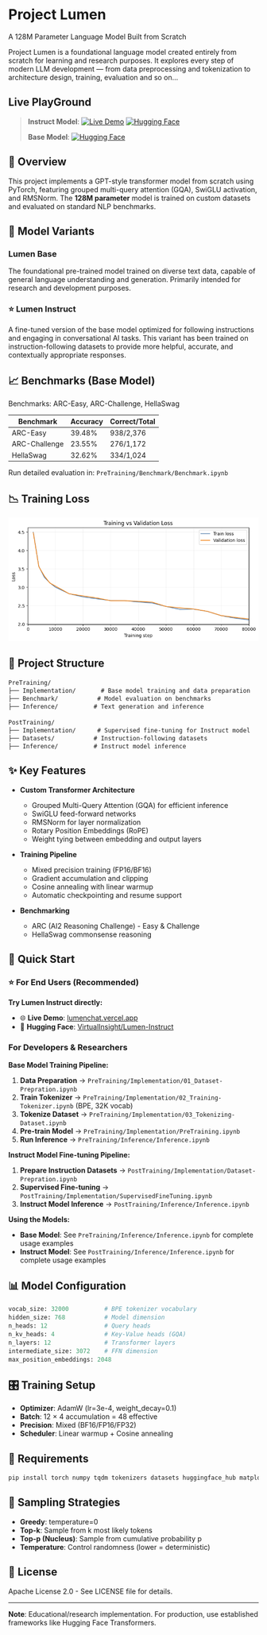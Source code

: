 # Project Lumen

A 128M Parameter Language Model Built from Scratch

Project Lumen is a foundational language model created entirely from scratch for learning and research purposes.
It explores every step of modern LLM development — from data preprocessing and tokenization to architecture design, training, evaluation and so on...

## Live PlayGround

> **Instruct Model**: [![Live Demo](https://img.shields.io/badge/Live_Demo-Vercel-black?logo=vercel)](https://lumenchat.vercel.app/)   [![Hugging Face](https://img.shields.io/badge/Instruct_Model-HuggingFace-green?logo=huggingface)](https://huggingface.co/spaces/VirtualInsight/Lumen-Instruct)
>
> **Base Model**: [![Hugging Face](https://img.shields.io/badge/Base_Model-HuggingFace-blue?logo=huggingface)](https://huggingface.co/spaces/VirtualInsight/LumenBase)


## 🎯 Overview

This project implements a GPT-style transformer model from scratch using PyTorch, featuring grouped multi-query attention (GQA), SwiGLU activation, and RMSNorm. The **128M parameter** model is trained on custom datasets and evaluated on standard NLP benchmarks.

## 🤖 Model Variants

### Lumen Base
The foundational pre-trained model trained on diverse text data, capable of general language understanding and generation. Primarily intended for research and development purposes.

### ⭐ Lumen Instruct
A fine-tuned version of the base model optimized for following instructions and engaging in conversational AI tasks. This variant has been trained on instruction-following datasets to provide more helpful, accurate, and contextually appropriate responses.


## 📈 Benchmarks (Base Model)

Benchmarks: ARC-Easy, ARC-Challenge, HellaSwag

| Benchmark | Accuracy | Correct/Total |
|-----------|----------|---------------|
| ARC-Easy | 39.48% | 938/2,376 |
| ARC-Challenge | 23.55% | 276/1,172 |
| HellaSwag | 32.62% | 334/1,024 |

Run detailed evaluation in: `PreTraining/Benchmark/Benchmark.ipynb`

## 📉 Training Loss

![Training Loss Curve](PreTraining/images/training_loss_curve.png)

## 📁 Project Structure

```
PreTraining/
├── Implementation/       # Base model training and data preparation
├── Benchmark/           # Model evaluation on benchmarks
├── Inference/          # Text generation and inference

PostTraining/
├── Implementation/      # Supervised fine-tuning for Instruct model
├── Datasets/           # Instruction-following datasets
├── Inference/          # Instruct model inference
```

## ✨ Key Features

- **Custom Transformer Architecture**
  - Grouped Multi-Query Attention (GQA) for efficient inference
  - SwiGLU feed-forward networks
  - RMSNorm for layer normalization
  - Rotary Position Embeddings (RoPE)
  - Weight tying between embedding and output layers

- **Training Pipeline**
  - Mixed precision training (FP16/BF16)
  - Gradient accumulation and clipping
  - Cosine annealing with linear warmup
  - Automatic checkpointing and resume support

- **Benchmarking**
  - ARC (AI2 Reasoning Challenge) - Easy & Challenge
  - HellaSwag commonsense reasoning

## 🚀 Quick Start

### ⭐ For End Users (Recommended)
**Try Lumen Instruct directly:**
- 🌐 **Live Demo**: [lumenchat.vercel.app](https://lumenchat.vercel.app/)
- 🤗 **Hugging Face**: [VirtualInsight/Lumen-Instruct](https://huggingface.co/spaces/VirtualInsight/Lumen-Instruct)

### For Developers & Researchers

**Base Model Training Pipeline:**
1. **Data Preparation** → `PreTraining/Implementation/01_Dataset-Prepration.ipynb`
2. **Train Tokenizer** → `PreTraining/Implementation/02_Training-Tokenizer.ipynb` (BPE, 32K vocab)
3. **Tokenize Dataset** → `PreTraining/Implementation/03_Tokenizing-Dataset.ipynb`
4. **Pre-train Model** → `PreTraining/Implementation/PreTraining.ipynb`
5. **Run Inference** → `PreTraining/Inference/Inference.ipynb`

**Instruct Model Fine-tuning Pipeline:**
1. **Prepare Instruction Datasets** → `PostTraining/Implementation/Dataset-Prepration.ipynb`
2. **Supervised Fine-tuning** → `PostTraining/Implementation/SupervisedFineTuning.ipynb`
3. **Instruct Model Inference** → `PostTraining/Inference/Inference.ipynb`

**Using the Models:**

- **Base Model**: See `PreTraining/Inference/Inference.ipynb` for complete usage examples
- **Instruct Model**: See `PostTraining/Inference/Inference.ipynb` for complete usage examples

## 📊 Model Configuration

```python
vocab_size: 32000          # BPE tokenizer vocabulary
hidden_size: 768           # Model dimension
n_heads: 12                # Query heads
n_kv_heads: 4              # Key-Value heads (GQA)
n_layers: 12               # Transformer layers
intermediate_size: 3072    # FFN dimension
max_position_embeddings: 2048
```

## 🎛️ Training Setup

- **Optimizer**: AdamW (lr=3e-4, weight_decay=0.1)
- **Batch**: 12 × 4 accumulation = 48 effective
- **Precision**: Mixed (BF16/FP16/FP32)
- **Scheduler**: Linear warmup + Cosine annealing


 

## 🔧 Requirements

```bash
pip install torch numpy tqdm tokenizers datasets huggingface_hub matplotlib
```

## 🎨 Sampling Strategies

- **Greedy**: temperature=0
- **Top-k**: Sample from k most likely tokens
- **Top-p (Nucleus)**: Sample from cumulative probability p
- **Temperature**: Control randomness (lower = deterministic)

## 📄 License

Apache License 2.0 - See LICENSE file for details.

---

**Note**: Educational/research implementation. For production, use established frameworks like Hugging Face Transformers.
